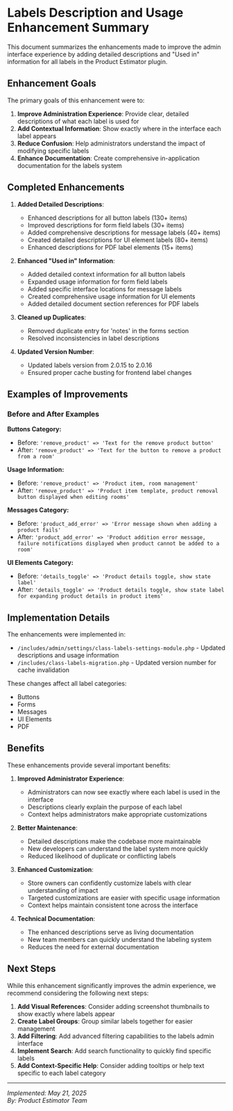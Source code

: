 # Labels Description and Usage Enhancement Summary

This document summarizes the enhancements made to improve the admin interface experience by adding detailed descriptions and "Used in" information for all labels in the Product Estimator plugin.

## Enhancement Goals

The primary goals of this enhancement were to:

1. **Improve Administration Experience**: Provide clear, detailed descriptions of what each label is used for
2. **Add Contextual Information**: Show exactly where in the interface each label appears
3. **Reduce Confusion**: Help administrators understand the impact of modifying specific labels
4. **Enhance Documentation**: Create comprehensive in-application documentation for the labels system

## Completed Enhancements

1. **Added Detailed Descriptions**:
   - Enhanced descriptions for all button labels (130+ items)
   - Improved descriptions for form field labels (30+ items)
   - Added comprehensive descriptions for message labels (40+ items)
   - Created detailed descriptions for UI element labels (80+ items)
   - Enhanced descriptions for PDF label elements (15+ items)

2. **Enhanced "Used in" Information**:
   - Added detailed context information for all button labels
   - Expanded usage information for form field labels
   - Added specific interface locations for message labels 
   - Created comprehensive usage information for UI elements
   - Added detailed document section references for PDF labels

3. **Cleaned up Duplicates**:
   - Removed duplicate entry for 'notes' in the forms section
   - Resolved inconsistencies in label descriptions

4. **Updated Version Number**:
   - Updated labels version from 2.0.15 to 2.0.16
   - Ensured proper cache busting for frontend label changes

## Examples of Improvements

### Before and After Examples

**Buttons Category:**
- Before: `'remove_product' => 'Text for the remove product button'`
- After: `'remove_product' => 'Text for the button to remove a product from a room'`

**Usage Information:**
- Before: `'remove_product' => 'Product item, room management'`
- After: `'remove_product' => 'Product item template, product removal button displayed when editing rooms'`

**Messages Category:**
- Before: `'product_add_error' => 'Error message shown when adding a product fails'`
- After: `'product_add_error' => 'Product addition error message, failure notifications displayed when product cannot be added to a room'`

**UI Elements Category:**
- Before: `'details_toggle' => 'Product details toggle, show state label'`
- After: `'details_toggle' => 'Product details toggle, show state label for expanding product details in product items'`

## Implementation Details

The enhancements were implemented in:
- `/includes/admin/settings/class-labels-settings-module.php` - Updated descriptions and usage information
- `/includes/class-labels-migration.php` - Updated version number for cache invalidation

These changes affect all label categories:
- Buttons
- Forms
- Messages
- UI Elements
- PDF

## Benefits

These enhancements provide several important benefits:

1. **Improved Administrator Experience**:
   - Administrators can now see exactly where each label is used in the interface
   - Descriptions clearly explain the purpose of each label
   - Context helps administrators make appropriate customizations

2. **Better Maintenance**:
   - Detailed descriptions make the codebase more maintainable
   - New developers can understand the label system more quickly
   - Reduced likelihood of duplicate or conflicting labels

3. **Enhanced Customization**:
   - Store owners can confidently customize labels with clear understanding of impact
   - Targeted customizations are easier with specific usage information
   - Context helps maintain consistent tone across the interface

4. **Technical Documentation**:
   - The enhanced descriptions serve as living documentation
   - New team members can quickly understand the labeling system
   - Reduces the need for external documentation

## Next Steps

While this enhancement significantly improves the admin experience, we recommend considering the following next steps:

1. **Add Visual References**: Consider adding screenshot thumbnails to show exactly where labels appear
2. **Create Label Groups**: Group similar labels together for easier management
3. **Add Filtering**: Add advanced filtering capabilities to the labels admin interface
4. **Implement Search**: Add search functionality to quickly find specific labels
5. **Add Context-Specific Help**: Consider adding tooltips or help text specific to each label category

---

*Implemented: May 21, 2025*  
*By: Product Estimator Team*